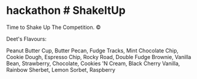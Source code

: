 # hackathon # ShakeItUp
Time to Shake Up The Competition. ©

Deet's Flavours:

Peanut Butter Cup,
Butter Pecan,
Fudge Tracks,
Mint Chocolate Chip,
Cookie Dough,
Espresso Chip,
Rocky Road,
Double Fudge Brownie,
Vanilla Bean,
Strawberry,
Chocolate,
Cookies 'N Cream,
Black Cherry Vanilla,
Rainbow Sherbet,
Lemon Sorbet,
Raspberry
